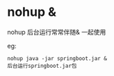 # nohup &

nohup 后台运行常常伴随& 一起使用

eg:

```
nohup java -jar springboot.jar &
后台运行springboot.jar包 
```



